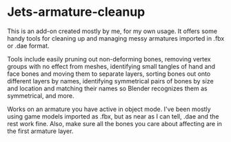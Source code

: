 # Jets-armature-cleanup
This is an add-on created mostly by me, for my own usage. It offers some handy tools for cleaning up and managing messy armatures imported in .fbx or .dae format. 

Tools include easily pruning out non-deforming bones, removing vertex groups with no effect from meshes, identifying small tangles of hand and face bones and moving them to separate layers, sorting bones out onto different layers by names, identifying symmetrical pairs of bones by size and location and matching their names so Blender recognizes them as symmetrical, and more.

Works on an armature you have active in object mode. I've been mostly using  game models imported as .fbx, but as near as I can tell, .dae and the rest work fine.
Also, make sure all the bones you care about affecting are in the first armature layer.
